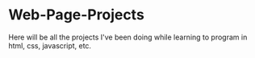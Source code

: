 # Web-Page-Projects
Here will be all the projects I've been doing while learning to program in html, css, javascript, etc. 
